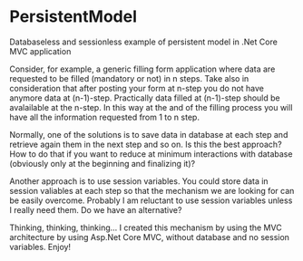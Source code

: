 # PersistentModel
Databaseless and sessionless example of persistent model in .Net Core MVC application


Consider, for example, a generic filling form application where data are requested to be filled (mandatory or not) in n steps. Take also in consideration that after posting your form at n-step you do not have anymore data at (n-1)-step. Practically data filled at (n-1)-step should be avalailable at the n-step. In this way at the and of the filling process you will have all the information requested from 1 to n step.

Normally, one of the solutions is to save data in database at each step and retrieve again them in the next step and so on. Is this the best approach? How to do that if you want to reduce at minimum interactions with database (obviously only at the beginning and finalizing it)?

Another approach is to use session variables. You could store data in session valiables at each step so that the mechanism we are looking for can be easily overcome. Probably I am reluctant to use session variables unless I really need them. Do we have an alternative?

Thinking, thinking, thinking... I created this mechanism by using the MVC architecture by using Asp.Net Core MVC, without database and no session variables. Enjoy!

